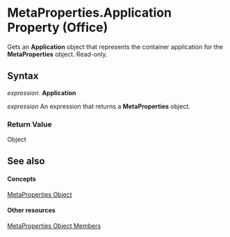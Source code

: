 
# MetaProperties.Application Property (Office)

Gets an  **Application** object that represents the container application for the **MetaProperties** object. Read-only.


## Syntax

 _expression_. **Application**

 _expression_ An expression that returns a **MetaProperties** object.


### Return Value

Object


## See also


#### Concepts


[MetaProperties Object](957a6e06-3348-b180-3655-06ffbfb69e12.md)
#### Other resources


[MetaProperties Object Members](0e2efa13-130c-59ad-07ee-8499f502064a.md)